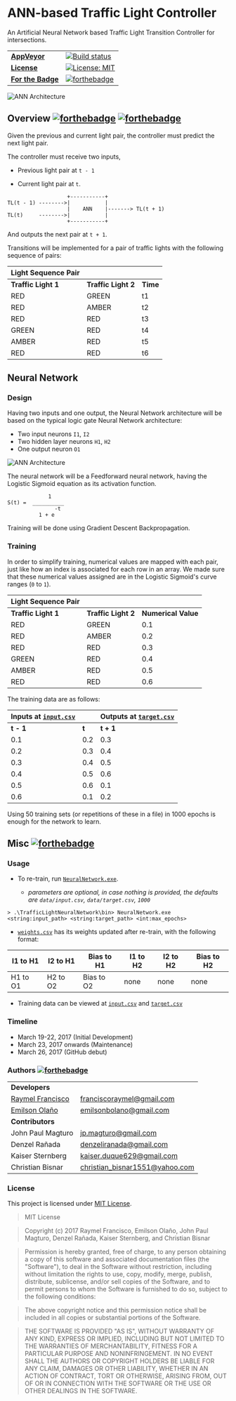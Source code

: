 #  ANN-based Traffic Light Controller

An Artificial Neural Network based Traffic Light Transition Controller for intersections.

| | |
| - | - |
| **[AppVeyor](https://ci.appveyor.com)** | [![Build status](https://ci.appveyor.com/api/projects/status/0ix0yy9mhjm4m5cc?svg=true)](https://ci.appveyor.com/project/raymelon/trafficlightneuralnetwork) |
| **[License](https://opensource.org/licenses)** | [![License: MIT](https://img.shields.io/badge/License-MIT-yellow.svg)](https://opensource.org/licenses/MIT) | |
| **[For the Badge](https://github.com/BraveUX/for-the-badge)** | [![forthebadge](http://forthebadge.com/images/badges/made-with-c-sharp.svg)](http://forthebadge.com) |

![ANN Architecture](https://github.com/raymelon/TrafficLightNeuralNetwork/blob/master/misc/demo.gif)

## Overview [![forthebadge](http://forthebadge.com/images/badges/built-with-science.svg)](http://forthebadge.com) [![forthebadge](http://forthebadge.com/images/badges/designed-in-ms-paint.svg)](http://forthebadge.com)
 
Given the previous and current light pair, the controller must predict the next light pair.

The controller must receive two inputs, 

 - Previous light pair at `t - 1`

 - Current light pair at `t`.
 
 ```
                    +-----------+ 
 TL(t - 1) -------->|           |
                    |    ANN    |-------> TL(t + 1)
 TL(t)     -------->|           |
                    +-----------+ 
 ```
 
And outputs the next pair at `t + 1`.

Transitions will be implemented for a pair of traffic lights with the following sequence of pairs:

| Light Sequence Pair | | |
| - | - | - |
| **Traffic Light 1** | **Traffic Light 2** | **Time**
| RED | GREEN | t1
| RED | AMBER | t2
| RED | RED | t3
| GREEN | RED | t4
| AMBER | RED | t5
| RED | RED | t6

## Neural Network
### Design

Having two inputs and one output, the Neural Network architecture will be based on the typical logic gate Neural Network architecture:

- Two input neurons `I1`, `I2`
- Two hidden layer neurons `H1`, `H2`
- One output neuron `O1`

![ANN Architecture](https://github.com/raymelon/TrafficLightNeuralNetwork/blob/master/misc/ANNarchi.png)

The neural network will be a Feedforward neural network, having
the Logistic Sigmoid equation as its activation function.
```
             1
S(t) =  __________
               -t
          1 + e
```

Training will be done using Gradient Descent Backpropagation.

### Training

In order to simplify training, numerical values are mapped with each pair, just like how an index is associated for each row in an array.
We made sure that these numerical values assigned are in the Logistic Sigmoid's curve ranges (`0` to `1`).

| Light Sequence Pair | | |
| - | - | - |
| **Traffic Light 1** | **Traffic Light 2** | **Numerical Value**
| RED | GREEN | 0.1
| RED | AMBER | 0.2
| RED | RED | 0.3
| GREEN | RED | 0.4
| AMBER | RED | 0.5
| RED | RED | 0.6

The training data are as follows:

| Inputs at [`input.csv`](https://github.com/raymelon/TrafficLightNeuralNetwork/tree/master/data/input.csv) | | Outputs at [`target.csv`](https://github.com/raymelon/TrafficLightNeuralNetwork/tree/master/data/target.csv) |
|-|-|-
| **t - 1** | **t** | **t + 1**
0.1 | 0.2 | 0.3
0.2 | 0.3 | 0.4
0.3 | 0.4 | 0.5
0.4 | 0.5 | 0.6
0.5 | 0.6 | 0.1
0.6 | 0.1 | 0.2

Using 50 training sets (or repetitions of these in a file) in 1000 epochs is enough for the network to learn.

## Misc [![forthebadge](http://forthebadge.com/images/badges/you-didnt-ask-for-this.svg)](http://forthebadge.com)

### Usage
 - To re-train, run [`NeuralNetwork.exe`](https://github.com/raymelon/TrafficLightNeuralNetwork/tree/master/bin/NeuralNetwork.exe).
 
      * *parameters are optional, in case nothing is provided, the defaults are `data/input.csv`, `data/target.csv`, `1000`*
  ```
  > .\TrafficLightNeuralNetwork\bin> NeuralNetwork.exe <string:input_path> <string:target_path> <int:max_epochs>
  ```

 -  [`weights.csv`](https://github.com/raymelon/TrafficLightNeuralNetwork/tree/master/data/weights.csv) has its weights updated after re-train, with the following format:
 
 | I1 to H1 | I2 to H1 | Bias to H1 | I1 to H2 | I2 to H2 | Bias to H2 |
 |-|-|-|-|-|-|
 | H1 to O1 | H2 to O2 | Bias to O2 | none | none | none |


 - Training data can be viewed at
  [`input.csv`](https://github.com/raymelon/TrafficLightNeuralNetwork/tree/master/data/input.csv) and
  [`target.csv`](https://github.com/raymelon/TrafficLightNeuralNetwork/tree/master/data/target.csv)



### Timeline
- March 19-22, 2017 (Initial Development)
- March 23, 2017 onwards (Maintenance)
- March 26, 2017 (GitHub debut)

### Authors [![forthebadge](http://forthebadge.com/images/badges/built-by-hipsters.svg)](http://forthebadge.com)
| | |
| - | - |
| **Developers** |
| [Raymel Francisco](http://stackoverflow.com/users/4895040/raymelfrancisco) | franciscoraymel@gmail.com |
| [Emilson Olaño](https://github.com/EmilsonME) | emilsonbolano@gmail.com |
| **Contributors** |
|  John Paul Magturo | jp.magturo@gmail.com |
|  Denzel Rañada | denzeliranada@gmail.com |
|  Kaiser Sternberg | kaiser.duque629@gmail.com |
|  Christian Bisnar | christian_bisnar1551@yahoo.com |

### License

This project is licensed under [MIT License](https://github.com/raymelon/TrafficLightNeuralNetwork/blob/master/LICENSE.md).

> MIT License

> Copyright (c) 2017 Raymel Francisco, Emilson Olaño, John Paul Magturo, Denzel Rañada, Kaiser Sternberg, and Christian Bisnar

> Permission is hereby granted, free of charge, to any person obtaining a copy of this software and associated documentation files (the "Software"), to deal in the Software without restriction, including without limitation the rights to use, copy, modify, merge, publish, distribute, sublicense, and/or sell copies of the Software, and to permit persons to whom the Software is furnished to do so, subject to the following conditions:

> The above copyright notice and this permission notice shall be included in all copies or substantial portions of the Software.

> THE SOFTWARE IS PROVIDED "AS IS", WITHOUT WARRANTY OF ANY KIND, EXPRESS OR IMPLIED, INCLUDING BUT NOT LIMITED TO THE WARRANTIES OF MERCHANTABILITY, FITNESS FOR A PARTICULAR PURPOSE AND NONINFRINGEMENT. IN NO EVENT SHALL THE AUTHORS OR COPYRIGHT HOLDERS BE LIABLE FOR ANY CLAIM, DAMAGES OR OTHER LIABILITY, WHETHER IN AN ACTION OF CONTRACT, TORT OR OTHERWISE, ARISING FROM, OUT OF OR IN CONNECTION WITH THE SOFTWARE OR THE USE OR OTHER DEALINGS IN THE SOFTWARE.
